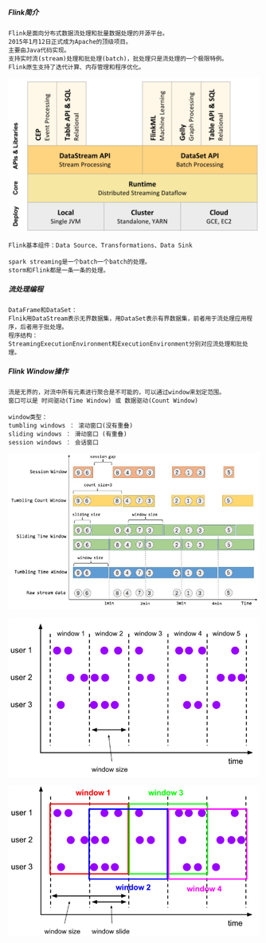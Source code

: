 
##### Flink简介
    Flink是面向分布式数据流处理和批量数据处理的开源平台。
    2015年1月12日正式成为Apache的顶级项目。
    主要由Java代码实现。
    支持实时流(stream)处理和批处理(batch)，批处理只是流处理的一个极限特例。
    Flink原生支持了迭代计算、内存管理和程序优化。
    
![Flink架构图](./doc/Flink架构图.jpg)

    Flink基本组件：Data Source、Transformations、Data Sink

    spark streaming是一个batch一个batch的处理。
    storm和Flink都是一条一条的处理。

##### 流处理编程
    DataFrame和DataSet：
    Flnik用DataStream表示无界数据集，用DataSet表示有界数据集，前者用于流处理应用程序，后者用于批处理。
    程序结构：
    StreamingExecutionEnvironment和ExecutionEnvironment分别对应流处理和批处理。
    
##### Flink Window操作
    流是无界的，对流中所有元素进行聚合是不可能的，可以通过window来划定范围。
    窗口可以是 时间驱动(Time Window) 或 数据驱动(Count Window)
    
    window类型：
    tumbling windows ： 滚动窗口(没有重叠)
    sliding windows ： 滑动窗口 (有重叠)
    session windows ： 会话窗口


![Flink窗口](./doc/flink窗口.jpg)   
 
![Flink滚动窗口](./doc/flink滚动窗口.png)   
 
![Flink滑动窗口](./doc/flink滑动窗口.png)   